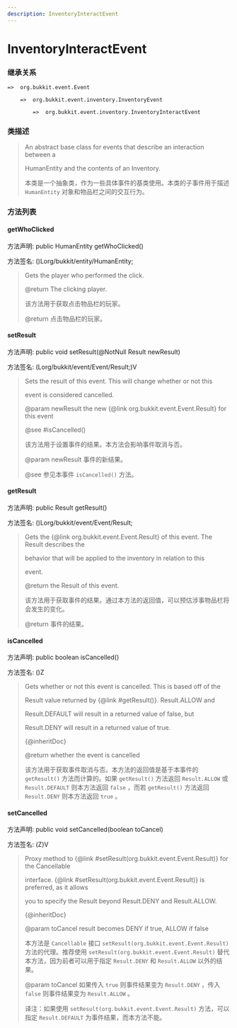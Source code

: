 ```yaml
---
description: InventoryInteractEvent
---
```


# InventoryInteractEvent

### 继承关系

    =>  org.bukkit.event.Event

        =>  org.bukkit.event.inventory.InventoryEvent

            =>  org.bukkit.event.inventory.InventoryInteractEvent

### 类描述

> An abstract base class for events that describe an interaction between a
>
> HumanEntity and the contents of an Inventory.
>
>
> 
> 本类是一个抽象类，作为一些具体事件的基类使用。本类的子事件用于描述 `HumanEntity` 对象和物品栏之间的交互行为。

### 方法列表

#### getWhoClicked

方法声明: public HumanEntity getWhoClicked()

方法签名: ()Lorg/bukkit/entity/HumanEntity;

> Gets the player who performed the click.
>
> @return The clicking player.
>
>
> 
> 该方法用于获取点击物品栏的玩家。
>
> @return 点击物品栏的玩家。

#### setResult

方法声明: public void setResult(@NotNull Result newResult)

方法签名: (Lorg/bukkit/event/Event/Result;)V

> Sets the result of this event. This will change whether or not this
>
> event is considered cancelled.
>
> @param newResult the new {@link org.bukkit.event.Event.Result} for this event
>
> @see #isCancelled()
>
>
> 
> 该方法用于设置事件的结果。本方法会影响事件取消与否。
>
> @param newResult 事件的新结果。
>
> @see 参见本事件 `isCancelled()` 方法。

#### getResult

方法声明: public Result getResult()

方法签名: ()Lorg/bukkit/event/Event/Result;

> Gets the {@link org.bukkit.event.Event.Result} of this event. The Result describes the
>
> behavior that will be applied to the inventory in relation to this
>
> event.
>
> @return the Result of this event.
>
>
> 
> 该方法用于获取事件的结果。通过本方法的返回值，可以预估涉事物品栏将会发生的变化。
>
> @return 事件的结果。

#### isCancelled

方法声明: public boolean isCancelled()

方法签名: ()Z

> Gets whether or not this event is cancelled. This is based off of the
>
> Result value returned by {@link #getResult()}.  Result.ALLOW and
>
> Result.DEFAULT will result in a returned value of false, but
>
> Result.DENY will result in a returned value of true.
>
> {@inheritDoc}
>
> @return whether the event is cancelled
>
>
> 
> 该方法用于获取事件取消与否。本方法的返回值是基于本事件的 `getResult()` 方法而计算的。如果 `getResult()` 方法返回 `Result.ALLOW` 或 `Result.DEFAULT` 则本方法返回 `false` ，而若 `getResult()` 方法返回 `Result.DENY` 则本方法返回 `true` 。 

#### setCancelled

方法声明: public void setCancelled(boolean toCancel)

方法签名: (Z)V

> Proxy method to {@link #setResult(org.bukkit.event.Event.Result)} for the Cancellable
>
> interface. {@link #setResult(org.bukkit.event.Event.Result)} is preferred, as it allows
>
> you to specify the Result beyond Result.DENY and Result.ALLOW.
>
> {@inheritDoc}
>
> @param toCancel result becomes DENY if true, ALLOW if false
>
>
> 
> 本方法是 `Cancellable` 接口 `setResult(org.bukkit.event.Event.Result)` 方法的代理。推荐使用 `setResult(org.bukkit.event.Event.Result)` 替代本方法，因为前者可以用于指定 `Result.DENY` 和 `Result.ALLOW` 以外的结果。
>
> @param toCancel 如果传入 `true` 则事件结果变为 `Result.DENY` ，传入 `false` 则事件结果变为 `Result.ALLOW` 。
>
>
> 
> 译注：如果使用 `setResult(org.bukkit.event.Event.Result)` 方法，可以指定 `Result.DEFAULT` 为事件结果，而本方法不能。